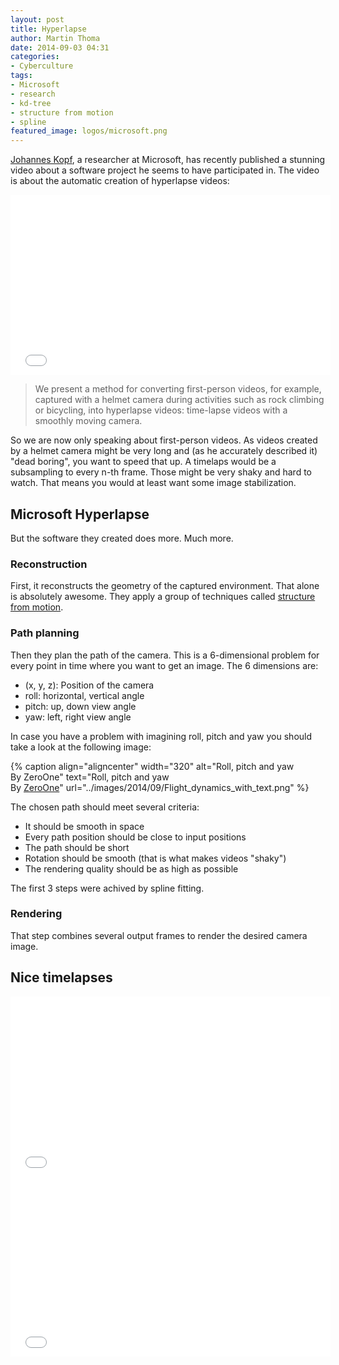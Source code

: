 ```yaml
---
layout: post
title: Hyperlapse
author: Martin Thoma
date: 2014-09-03 04:31
categories:
- Cyberculture
tags:
- Microsoft
- research
- kd-tree
- structure from motion
- spline
featured_image: logos/microsoft.png
---
```


[Johannes Kopf](http://research.microsoft.com/en-us/people/kopf/), a researcher
at Microsoft, has recently published a stunning video about a software project
he seems to have participated in. The video is about the automatic creation
of hyperlapse videos:

<iframe width="512" height="288" src="//www.youtube.com/embed/sA4Za3Hv6ng" frameborder="0" allowfullscreen></iframe>

> We present a method for converting first-person videos, for example, captured with a helmet camera during activities such as rock climbing or bicycling, into hyperlapse videos: time-lapse videos with a smoothly moving camera.

So we are now only speaking about first-person videos. As videos created by
a helmet camera might be very long and (as he accurately described it)
"dead boring", you want to speed that up. A timelaps would be a subsampling to
every n-th frame. Those might be very shaky and hard to watch.
That means you would at least want some image stabilization.

## Microsoft Hyperlapse
But the software they created does more. Much more.

### Reconstruction
First, it reconstructs the geometry of the captured environment. That alone is
absolutely awesome. They apply a group of techniques called
[structure from motion](https://en.wikipedia.org/wiki/Structure_from_motion).


### Path planning
Then they plan the path of the camera. This is a 6-dimensional problem for every
point in time where you want to get an image. The 6 dimensions are:

* (x, y, z): Position of the camera
* roll: horizontal, vertical angle
* pitch: up, down view angle
* yaw: left, right view angle

In case you have a problem with imagining roll, pitch and yaw you should take
a look at the following image:

{% caption align="aligncenter" width="320" alt="Roll, pitch and yaw<br/>By ZeroOne" text="Roll, pitch and yaw<br/>By [ZeroOne](https://commons.wikimedia.org/wiki/File:Flight_dynamics_with_text.png)" url="../images/2014/09/Flight_dynamics_with_text.png" %}

The chosen path should meet several criteria:

* It should be smooth in space
* Every path position should be close to input positions
* The path should be short
* Rotation should be smooth (that is what makes videos "shaky")
* The rendering quality should be as high as possible

The first 3 steps were achived by spline fitting.

### Rendering
That step combines several output frames to render the desired camera image.

## Nice timelapses

<iframe width="512" height="288" src="//www.youtube.com/embed/8dTzy_N0Pn4" frameborder="0" allowfullscreen></iframe>

<iframe width="512" height="288" src="//www.youtube.com/embed/fSj73DuFD9I" frameborder="0" allowfullscreen></iframe>
